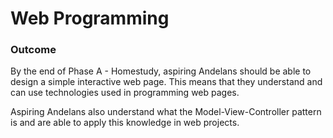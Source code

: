 # Web Programming

### Outcome
By the end of Phase A - Homestudy, aspiring Andelans should be able to design a simple interactive web page. This means that they understand and can use technologies used in programming web pages.

Aspiring Andelans also understand what the Model-View-Controller pattern is and are able to apply this knowledge in web projects.